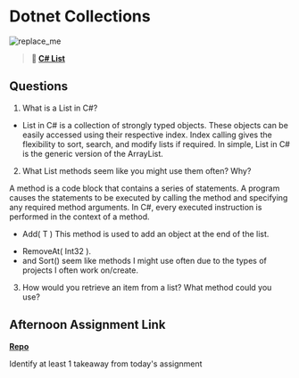 # Dotnet Collections

![replace_me](https://codeworks.blob.core.windows.net/public/assets/img/illustrations/placeholder.svg)

> **📖 [C# List](https://codeworksacademy.com/fs-student-guide/resources/wk10/02-List-Methods)**

## Questions

1. What is a List in C#?
- List in C# is a collection of strongly typed objects. These objects can be easily accessed using their respective index. Index calling gives the flexibility to sort, search, and modify lists if required. In simple, List in C# is the generic version of the ArrayList.



2. What List methods seem like you might use them often? Why?

A method is a code block that contains a series of statements. A program causes the statements to be executed by calling the method and specifying any required method arguments. In C#, every executed instruction is performed in the context of a method.
- Add( T ) This method is used to add an object at the end of the list.
<!-- - Clear() This method is used to remove all the elements from the list. -->
<!-- - Insert( Int32, T ) This method is used to insert an element at the specified position in the list. -->
- RemoveAt( Int32 ).
- and Sort() seem like methods I might use often due to the types of projects I often work on/create.



3. How would you retrieve an item from a list? What method could you use?


## Afternoon Assignment Link

**[Repo](https://github.com/Lumine3449/<ASSIGNMENT_REPO>)**

Identify at least 1 takeaway from today's assignment
